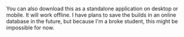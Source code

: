 You can also download this as a standalone application on desktop or mobile.
It will work offline.
I have plans to save the builds in an online database in the future, but because I'm a broke student, this might be impossible for now.
